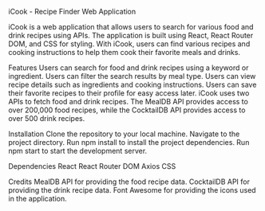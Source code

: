 iCook - Recipe Finder Web Application

iCook is a web application that allows users to search for various food and drink recipes using APIs. The application is built using React, React Router DOM, and CSS for styling. With iCook, users can find various recipes and cooking instructions to help them cook their favorite meals and drinks.

Features
Users can search for food and drink recipes using a keyword or ingredient.
Users can filter the search results by meal type.
Users can view recipe details such as ingredients and cooking instructions.
Users can save their favorite recipes to their profile for easy access later.
iCook uses two APIs to fetch food and drink recipes. The MealDB API provides access to over 200,000 food recipes, while the CocktailDB API provides access to over 500 drink recipes.

Installation
Clone the repository to your local machine.
Navigate to the project directory.
Run npm install to install the project dependencies.
Run npm start to start the development server.

Dependencies
React
React Router DOM
Axios
CSS

Credits
MealDB API for providing the food recipe data.
CocktailDB API for providing the drink recipe data.
Font Awesome for providing the icons used in the application.
